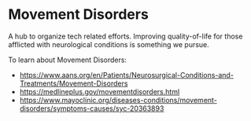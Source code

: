 # Movement Disorders

A hub to organize tech related efforts. Improving quality-of-life for those afflicted with neurological conditions is something we pursue.

To learn about Movement Disorders:
- https://www.aans.org/en/Patients/Neurosurgical-Conditions-and-Treatments/Movement-Disorders
- https://medlineplus.gov/movementdisorders.html
- https://www.mayoclinic.org/diseases-conditions/movement-disorders/symptoms-causes/syc-20363893
